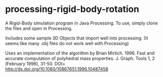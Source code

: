 # processing-rigid-body-rotation

A Rigid-Body simulation program in Java Processing. 
To use, simply clone the files and open in Processing.

Includes some sample 3D Objects that import well into processing.
(It seems like many .obj files do not work well with Processing)

Uses an implementation of the algorithm by
Brian Mirtich. 1996. Fast and accurate computation of polyhedral mass properties. J. Graph. Tools 1, 2 (February 1996), 31-50.
DOI=​http://dx.doi.org/10.1080/10867651.1996.10487458
